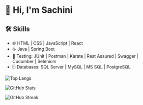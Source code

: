 # 👋 Hi, I'm Sachini

## 🛠️ Skills
- 🌐 HTML | CSS | JavaScript | React
- ☕ Java | Spring Boot
- 🧪 Testing: JUnit | Postman | Karate | Rest Assured | Swagger | Cucumber | Selenium
- 🗄️ Databases: SQL Server | MySQL | MS SQL | PostgreSQL

![Top Langs](https://github-readme-stats.vercel.app/api/top-langs/?username=sachini786&layout=compact&theme=tokyonight)

![GitHub Stats](https://github-readme-stats.vercel.app/api?username=sachini786&lshow_icons=true&theme=tokyonight)

![GitHub Streak](https://github-readme-streak-stats.herokuapp.com/?user=sachini786&theme=tokyonight)

